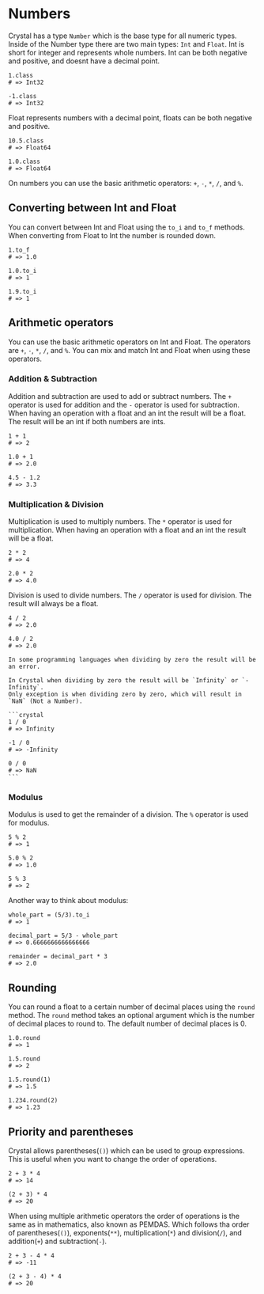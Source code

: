# Numbers

Crystal has a type `Number` which is the base type for all numeric types.
Inside of the Number type there are two main types: `Int` and `Float`.
Int is short for integer and represents whole numbers.
Int can be both negative and positive, and doesnt have a decimal point.

```crystal
1.class
# => Int32

-1.class
# => Int32
```

Float represents numbers with a decimal point, floats can be both negative and positive.

```crystal
10.5.class
# => Float64

1.0.class
# => Float64
```

On numbers you can use the basic arithmetic operators: `+`, `-`, `*`, `/`, and `%`.

## Converting between Int and Float

You can convert between Int and Float using the `to_i` and `to_f` methods.
When converting from Float to Int the number is rounded down.

```crystal
1.to_f
# => 1.0

1.0.to_i
# => 1

1.9.to_i
# => 1
```

## Arithmetic operators

You can use the basic arithmetic operators on Int and Float.
The operators are `+`, `-`, `*`, `/`, and `%`.
You can mix and match Int and Float when using these operators.

### Addition & Subtraction

Addition and subtraction are used to add or subtract numbers.
The `+` operator is used for addition and the `-` operator is used for subtraction.
When having an operation with a float and an int the result will be a float.
The result will be an int if both numbers are ints.

```crystal
1 + 1
# => 2

1.0 + 1
# => 2.0

4.5 - 1.2
# => 3.3
```

### Multiplication & Division

Multiplication is used to multiply numbers.
The `*` operator is used for multiplication.
When having an operation with a float and an int the result will be a float.

```crystal
2 * 2
# => 4

2.0 * 2
# => 4.0
```

Division is used to divide numbers.
The `/` operator is used for division.
The result will always be a float.

```crystal
4 / 2
# => 2.0

4.0 / 2
# => 2.0
```

````exercism/caution
In some programming languages when dividing by zero the result will be an error.

In Crystal when dividing by zero the result will be `Infinity` or `-Infinity`.
Only exception is when dividing zero by zero, which will result in `NaN` (Not a Number).

```crystal
1 / 0
# => Infinity

-1 / 0
# => -Infinity

0 / 0
# => NaN
```
````

### Modulus

Modulus is used to get the remainder of a division.
The `%` operator is used for modulus.

```crystal
5 % 2
# => 1

5.0 % 2
# => 1.0

5 % 3
# => 2
```

Another way to think about modulus:

```crystal
whole_part = (5/3).to_i
# => 1

decimal_part = 5/3 - whole_part
# => 0.6666666666666666

remainder = decimal_part * 3
# => 2.0
```

## Rounding

You can round a float to a certain number of decimal places using the `round` method.
The `round` method takes an optional argument which is the number of decimal places to round to.
The default number of decimal places is 0.

```crystal
1.0.round
# => 1

1.5.round
# => 2

1.5.round(1)
# => 1.5

1.234.round(2)
# => 1.23
```

## Priority and parentheses

Crystal allows parentheses(`()`) which can be used to group expressions.
This is useful when you want to change the order of operations.

```crystal
2 + 3 * 4
# => 14

(2 + 3) * 4
# => 20
```

When using multiple arithmetic operators the order of operations is the same as in mathematics, also known as PEMDAS.
Which follows tha order of parentheses(`()`), exponents(`**`), multiplication(`*`) and division(`/`), and addition(`+`) and subtraction(`-`).

```crystal
2 + 3 - 4 * 4
# => -11

(2 + 3 - 4) * 4
# => 20
```
